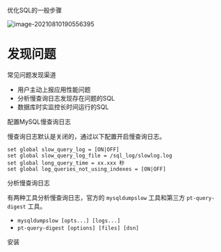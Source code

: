 优化SQL的一般步骤

![image-20210810190556395](https://z3.ax1x.com/2021/08/10/fYzkBd.png)

# 发现问题

常见问题发现渠道

- 用户主动上报应用性能问题
- 分析慢查询日志发现存在问题的SQL
- 数据库时实监控长时间运行的SQL

配置MySQL慢查询日志

慢查询日志默认是关闭的，通过以下配置开启慢查询日志。

```
set global slow_query_log = [ON|OFF] 
set global slow_query_log_file = /sql_log/slowlog.log 
set global long_query_time = xx.xxx 秒 
set global log_queries_not_using_indexes = [ON|OFF]
```

分析慢查询日志

有两种工具分析慢查询日志，官方的 `mysqldumpslow` 工具和第三方 `pt-query-digest` 工具。

- `mysqldumpslow [opts...] [logs...]`
- `pt-query-digest [options] [files] [dsn]`

安装